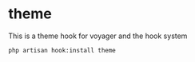 # theme
This is a theme hook for voyager and the hook system

```bash
php artisan hook:install theme
```
